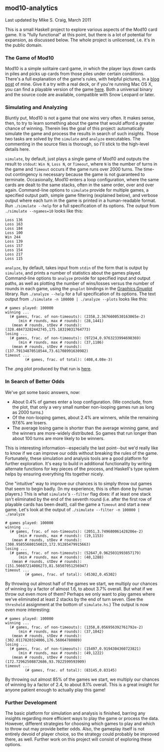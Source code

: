## mod10-analytics

Last updated by Mike S. Craig, March 2011

This is a small Haskell project to explore various aspects of the Mod10 card
game. It is "fully functional" at this point, but there is a lot of potential
for expansion, as discussed below. The whole project is unlicensed, i.e. it's
in the public domain.

### The Game of Mod10

Mod10 is a simple solitaire card game, in which the player lays down cards in
piles and picks up cards from those piles under certain conditions. There's a
full explanation of the game's rules, with helpful pictures, in a [blog
post](http://mkscrg.github.com/2011/02/02/mod10-a-game-youve-never-played/) of
mine. Give it a try with a real deck, or if you're running Mac OS X, you can
find a playable version of the game [here](https://github.com/mkscrg/Mod10).
Both a universal binary and the source code are available, compatible with Snow
Leopard or later.

### Simulating and Analyzing

Bluntly put, Mod10 is not a game that one wins very often. It makes sense,
then, to try to learn something about the game that would afford a greater
chance of winning. Therein lies the goal of this project: automatically
simulate the game and process the results in search of such insights. Those two
tasks are solved by the `simulate` and `analyze` executables. The commenting in
the source files is thorough, so I'll stick to the high-level details here.

`simulate`, by default, just plays a single game of Mod10 and outputs the
result to `stdout`: `Win N`, `Loss N`, or `Timeout`, where `N` is the number of
turns in the game and `Timeout` occurs if the game runs over 2000 turns. The
time-out contingency is necessary because the game is not guaranteed to
terminate.  Occasionally, Mod10 enters a loop configuration, where the same
cards are dealt to the same stacks, often in the same order, over and over
again. Command-line options to `simulate` provide for multiple games, a
specified output path, simple game filtering (explained below), and verbose
output where each turn in the game is printed in a human-readable format. Run
`./simulate --help` for a full specification of its options. The output from
`./simulate --ngames=10` looks like this:

    Loss 136
    Loss 163
    Loss 184
    Loss 100
    Win 244
    Loss 139
    Loss 157
    Loss 154
    Loss 217
    Loss 115

`analyze`, by default, takes input from `stdin` of the form that is output by
`simulate`, and prints a number of statistics about the games played.
Command-line options to `analyze` provide for specified input and output paths,
as well as plotting the number of wins/losses versus the number of rounds in
each game, using the `gnuplot` bindings in the
[Graphics.Gnuplot](http://hackage.haskell.org/package/gnuplot-0.4.1.1) library.
Run `./analyze --help` for a full specification of its options. The text output
from `./simulate -n 100000 | ./analyze --plots` looks like this:

    # games played: 100000
    winning ...
      (# games, frac. of non-timeouts): (2358,2.3676600530163065e-2)
          (min # rounds, max # rounds): (28,1441)
       (mean # rounds, stDev # rounds): (328.48473282442745,175.18319031764773)
    losing ...
      (# games, frac. of non-timeouts): (97234,0.9763233994698369)
          (min # rounds, max # rounds): (37,1186)
       (mean # rounds, stDev # rounds): (137.79134870518544,73.61708991630982)
    timeout ...
             (# games, frac. of total): (408,4.08e-3)

The .png plot produced by that run is
[here](https://github.com/mkscrg/mod10-analytics/raw/improvements/plot.png).

### In Search of Better Odds

We've got some basic answers, now:

+ About 0.4% of games enter a loop configuration. (We conclude, from the plot,
  that only a very small number non-looping games run as long as 2000 turns.)
+ Of the non-looping games, about 2.4% are winners, while the remaining 97.6%
  are losers.
+ The average losing game is shorter than the average winning game, and the
  winners are more-widely distributed. So games that run longer than about 100
  turns are more likely to be winners.

This is interesting information--especially the last point--but we'd really
like to know if we can improve our odds without breaking the rules of the game.
Fortunately, these simulation and analysis tools are a good platform for
further exploration. It's easy to build in additional functionality by writing
alternate functions for key pieces of the process, and Haskell's type system
helps by ensuring everything fits together nicely.

One "intuitive" way to improve our chances is to simply throw out games that
seem to begin badly. (In my experience, this is often done by human players.)
This is what `simulate`'s `--filter` flag does: if at least one stack isn't
eliminated by the end of the seventh round (i.e. after the first row of
playable cards has been dealt), call the game a `Timeout` and start a new game.
Let's look at the output of `./simulate --filter -n 100000 | ./analyze`

    # games played: 100000
    winning ...
      (# games, frac. of non-timeouts): (2051,3.749680061428206e-2)
          (min # rounds, max # rounds): (19,1153)
       (mean # rounds, stDev # rounds): (308.95855680156023,172.91285479915663)
    losing ...
      (# games, frac. of non-timeouts): (52647,0.9625031993857179)
          (min # rounds, max # rounds): (40,1288)
       (mean # rounds, stDev # rounds): (151.56607214086273,81.58507051256947)
    timeout ...
             (# games, frac. of total): (45302,0.45302)

By throwing out almost half of the games we start, we multiply our chances of
winning by a factor of almost 1.6, to about 3.7% overall. But what if we throw
out even more of them? Perhaps we only want to play games where we've
eliminated at least 2 stacks by the end of turn seven. (See the `threshold`
assignment at the bottom of `simulate.hs`.) The output is now even more
interesting:

    # games played: 100000
    winning ...
      (# games, frac. of non-timeouts): (1358,8.056956392761792e-2)
          (min # rounds, max # rounds): (37,1042)
       (mean # rounds, stDev # rounds): (302.0117820324006,176.56064780089)
    losing ...
      (# games, frac. of non-timeouts): (15497,0.9194304360723821)
          (min # rounds, max # rounds): (49,1222)
       (mean # rounds, stDev # rounds): (172.72962508872686,93.7022599593909)
    timeout ...
             (# games, frac. of total): (83145,0.83145)

By throwing out almost 85% of the games we start, we multiply our chances of
winning by a factor of 2.4, to about 8.1% overall. This is a great insight for
anyone patient enough to actually play this game!

### Further Development

The basic platform for simulation and analysis is finished, barring any
insights regarding more efficient ways to play the game or process the data.
However, different strategies for choosing which games to play and which to
throw out may provide better odds. Also, the gameplay itself is not entirely
devoid of player choice, so the strategy could probably be improved there, as
well. Further work on this project will consist of exploring these options.
